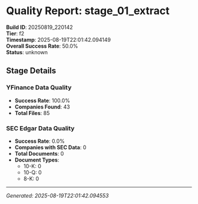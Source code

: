 # Quality Report: stage_01_extract

**Build ID**: 20250819_220142  
**Tier**: f2  
**Timestamp**: 2025-08-19T22:01:42.094149  
**Overall Success Rate**: 50.0%  
**Status**: unknown

## Stage Details

### YFinance Data Quality

- **Success Rate**: 100.0%
- **Companies Found**: 43
- **Total Files**: 85

### SEC Edgar Data Quality

- **Success Rate**: 0.0%
- **Companies with SEC Data**: 0
- **Total Documents**: 0
- **Document Types**:
  - 10-K: 0
  - 10-Q: 0
  - 8-K: 0

---
*Generated: 2025-08-19T22:01:42.094553*
